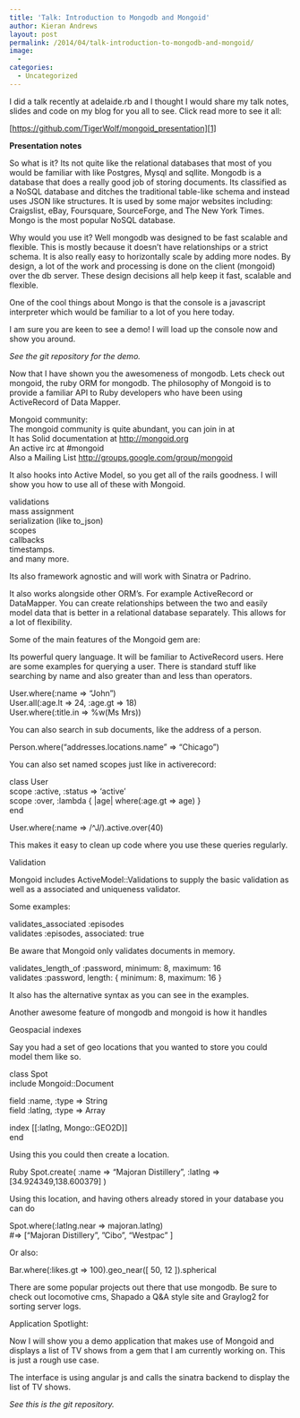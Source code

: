 ```yaml
---
title: 'Talk: Introduction to Mongodb and Mongoid'
author: Kieran Andrews
layout: post
permalink: /2014/04/talk-introduction-to-mongodb-and-mongoid/
image:
  - 
categories:
  - Uncategorized
---
```

I did a talk recently at adelaide.rb and I thought I would share my talk notes, slides and code on my blog for you all to see. Click read more to see it all:

[https://github.com/TigerWolf/mongoid_presentation][1]

<!--more-->



**Presentation notes**

So what is it? Its not quite like the relational databases that most of you would be familiar with like Postgres, Mysql and sqllite. Mongodb is a database that does a really good job of storing documents. Its classified as a NoSQL database and ditches the traditional table-like schema and instead uses JSON like structures. It is used by some major websites including: Craigslist, eBay, Foursquare, SourceForge, and The New York Times. Mongo is the most popular NoSQL database.

Why would you use it? Well mongodb was designed to be fast scalable and flexible. This is mostly because it doesn&#8217;t have relationships or a strict schema. It is also really easy to horizontally scale by adding more nodes. By design, a lot of the work and processing is done on the client (mongoid) over the db server. These design decisions all help keep it fast, scalable and flexible.

One of the cool things about Mongo is that the console is a javascript interpreter which would be familiar to a lot of you here today.

I am sure you are keen to see a demo! I will load up the console now and show you around.

*See the git repository for the demo.*

Now that I have shown you the awesomeness of mongodb. Lets check out mongoid, the ruby ORM for mongodb. The philosophy of Mongoid is to provide a familiar API to Ruby developers who have been using ActiveRecord of Data Mapper.

Mongoid community:  
The mongoid community is quite abundant, you can join in at  
It has Solid documentation at http://mongoid.org  
An active irc at #mongoid  
Also a Mailing List http://groups.google.com/group/mongoid

It also hooks into Active Model, so you get all of the rails goodness. I will show you how to use all of these with Mongoid.

validations  
mass assignment  
serialization (like to_json)  
scopes  
callbacks  
timestamps.  
and many more.

Its also framework agnostic and will work with Sinatra or Padrino.

It also works alongside other ORM’s. For example ActiveRecord or DataMapper. You can create relationships between the two and easily model data that is better in a relational database separately. This allows for a lot of flexibility.

Some of the main features of the Mongoid gem are:

Its powerful query language. It will be familiar to ActiveRecord users. Here are some examples for querying a user. There is standard stuff like searching by name and also greater than and less than operators. 

User.where(:name => &#8220;John&#8221;)  
User.all(:age.lt => 24, :age.gt => 18)  
User.where(:title.in => %w(Ms Mrs))

You can also search in sub documents, like the address of a person. 

Person.where(&#8220;addresses.locations.name&#8221; => &#8220;Chicago&#8221;)

You can also set named scopes just like in activerecord:

class User  
scope :active, :status => &#8216;active&#8217;  
scope :over, :lambda { |age| where(:age.gt => age) }  
end

User.where(:name => /^J/).active.over(40)

This makes it easy to clean up code where you use these queries regularly. 

Validation

Mongoid includes ActiveModel::Validations to supply the basic validation as well as a associated and uniqueness validator.

Some examples:

validates_associated :episodes  
validates :episodes, associated: true

Be aware that Mongoid only validates documents in memory.

validates\_length\_of :password, minimum: 8, maximum: 16  
validates :password, length: { minimum: 8, maximum: 16 }

It also has the alternative syntax as you can see in the examples. 

Another awesome feature of mongodb and mongoid is how it handles

Geospacial indexes

Say you had a set of geo locations that you wanted to store you could model them like so.

class Spot  
include Mongoid::Document

field :name, :type => String  
field :latlng, :type => Array

index [[:latlng, Mongo::GEO2D]]  
end

Using this you could then create a location. 

Ruby Spot.create( :name => &#8220;Majoran Distillery&#8221;, :latlng => [34.924349,138.600379] )

Using this location, and having others already stored in your database you can do

Spot.where(:latlng.near => majoran.latlng)  
#=> [“Majoran Distillery”, ”Cibo”, “Westpac” ]

Or also:

Bar.where(:likes.gt => 100).geo_near([ 50, 12 ]).spherical

There are some popular projects out there that use mongodb. Be sure to check out locomotive cms, Shapado a Q&A style site and Graylog2 for sorting server logs.

Application Spotlight:

Now I will show you a demo application that makes use of Mongoid and displays a list of TV shows from a gem that I am currently working on. This is just a rough use case.

The interface is using angular js and calls the sinatra backend to display the list of TV shows.

*See this is the git repository.*

 [1]: https://github.com/TigerWolf/mongoid_presentation "https://github.com/TigerWolf/mongoid_presentation"
